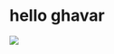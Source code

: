 <h1>hello ghavar</h1>

<img src="https://encrypted-tbn0.gstatic.com/images?q=tbn:ANd9GcQXNq2EL63QYIlcf-orKSfkMTLi_icL1isu3YPJ4NWJ02tjBDJ6UPvL8Sc3iNNVG5moHS8&usqp=CAU">
